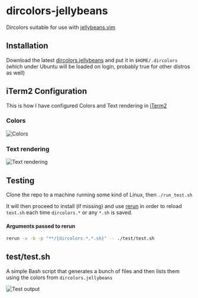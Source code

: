 dircolors-jellybeans
====================

Dircolors suitable for use with
[jellybeans.vim](https://github.com/nanotech/jellybeans.vim)

## Installation

Download the latest
[dircolors.jellybeans](https://raw.github.com/peterhellberg/dircolors-jellybeans/master/dircolors.jellybeans)
and put it in `$HOME/.dircolors` (which under Ubuntu will be loaded on login,
probably true for other distros as well)

## iTerm2 Configuration

This is how I have configured Colors and Text rendering in
[iTerm2](http://www.iterm2.com/)

### Colors
![Colors](http://assets.c7.se/skitch/iterm2_colors-131231.png)

### Text rendering
![Text rendering](http://assets.c7.se/skitch/iterm2_text_rendering-131231.png)

## Testing

Clone the repo to a machine running some kind of Linux, then `./run_test.sh`

It will then proceed to install (if missing) and use
[rerun](https://github.com/alexch/rerun/) in order to reload
`test.sh` each time `dircolors.*` or any `*.sh` is saved.

#### Arguments passed to rerun
```bash
rerun -x -b -p "**/{dircolors.*,*.sh}" -- ./test/test.sh
```

## test/test.sh

A simple Bash script that generates a bunch of files
and then lists them using the colors from `dircolors.jellybeans`

![Test output](http://assets.c7.se/skitch/run_test.sh-20140101-014450.png)

